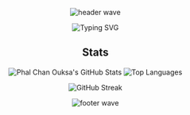 
<p align="center">
  <img src="https://capsule-render.vercel.app/api?type=waving&height=160&color=0:0f2027,50:203a43,100:2c5364&text=%20&fontColor=FFFFFF" alt="header wave" />
</p>

<!-- Typing effect headline -->
<p align="center">
  <img src="https://readme-typing-svg.demolab.com?font=Fira+Code&weight=500&size=28&pause=1000&color=61DAFB&center=true&vCenter=true&width=435&lines=I'm+Phal+Chan+Ouksa" alt="Typing SVG" />
</p>

<div align="center">



<div align="center">

## Stats

<p align="center">
  <img align="center" src="https://github-readme-stats.vercel.app/api?username=phalchanouksa&show_icons=true&theme=radical&hide_border=true&count_private=true&include_all_commits=true" alt="Phal Chan Ouksa's GitHub Stats" />
  
  <img align="center" src="https://github-readme-stats.vercel.app/api/top-langs/?username=phalchanouksa&layout=compact&theme=radical&hide_border=true" alt="Top Languages" />
</p>

<p align="center">
  <img align="center" src="https://github-readme-streak-stats.herokuapp.com/?user=phalchanouksa&theme=radical&hide_border=true" alt="GitHub Streak" />
</p>

</div>


</div>


<p align="center">
  <img src="https://capsule-render.vercel.app/api?type=waving&height=160&color=0:2c5364,50:203a43,100:0f2027&section=footer&text=%20&fontColor=FFFFFF" alt="footer wave" />
</p>
